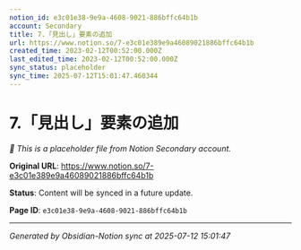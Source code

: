 ```yaml
---
notion_id: e3c01e38-9e9a-4608-9021-886bffc64b1b
account: Secondary
title: 7.「見出し」要素の追加
url: https://www.notion.so/7-e3c01e389e9a46089021886bffc64b1b
created_time: 2023-02-12T00:52:00.000Z
last_edited_time: 2023-02-12T00:52:00.000Z
sync_status: placeholder
sync_time: 2025-07-12T15:01:47.460344
---
```


# 7.「見出し」要素の追加

*🔄 This is a placeholder file from Notion Secondary account.*

**Original URL**: https://www.notion.so/7-e3c01e389e9a46089021886bffc64b1b

**Status**: Content will be synced in a future update.

**Page ID**: `e3c01e38-9e9a-4608-9021-886bffc64b1b`

---

*Generated by Obsidian-Notion sync at 2025-07-12 15:01:47*

